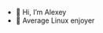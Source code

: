 - 👋 Hi, I’m Alexey
- 🍪 Average Linux enjoyer
<!---
Alexey-s-f/Alexey-s-f is a ✨ special ✨ repository because its `README.md` (this file) appears on your GitHub profile.
You can click the Preview link to take a look at your changes.
--->
